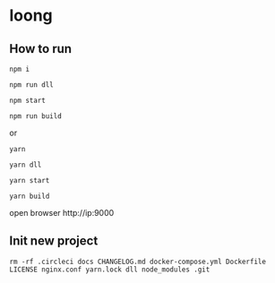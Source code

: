 # loong

## How to run

```
npm i

npm run dll

npm start

npm run build
```

or

```
yarn

yarn dll

yarn start

yarn build
```

open browser http://ip:9000

## Init new project

```
rm -rf .circleci docs CHANGELOG.md docker-compose.yml Dockerfile LICENSE nginx.conf yarn.lock dll node_modules .git



```
